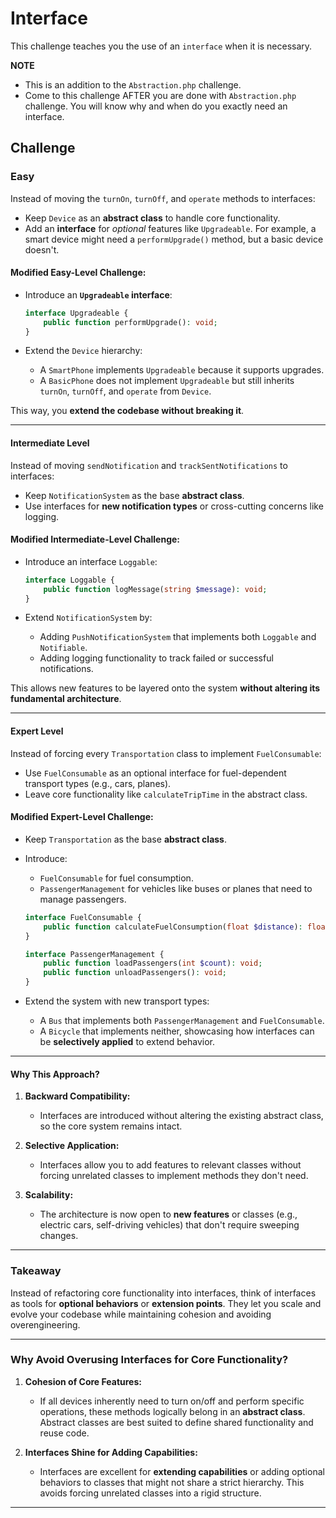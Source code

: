 # Interface

This challenge teaches you the use of an `interface` when it is necessary.

**NOTE**

- This is an addition to the `Abstraction.php` challenge.
- Come to this challenge AFTER you are done with `Abstraction.php` challenge. You will know why and when do you exactly need an interface.

## Challenge

### Easy

Instead of moving the `turnOn`, `turnOff`, and `operate` methods to interfaces:

- Keep `Device` as an **abstract class** to handle core functionality.
- Add an **interface** for _optional_ features like `Upgradeable`. For example, a smart device might need a `performUpgrade()` method, but a basic device doesn't.

#### Modified Easy-Level Challenge:

- Introduce an **`Upgradeable` interface**:

  ```php
  interface Upgradeable {
      public function performUpgrade(): void;
  }
  ```

- Extend the `Device` hierarchy:
  - A `SmartPhone` implements `Upgradeable` because it supports upgrades.
  - A `BasicPhone` does not implement `Upgradeable` but still inherits `turnOn`, `turnOff`, and `operate` from `Device`.

This way, you **extend the codebase without breaking it**.

---

#### Intermediate Level

Instead of moving `sendNotification` and `trackSentNotifications` to interfaces:

- Keep `NotificationSystem` as the base **abstract class**.
- Use interfaces for **new notification types** or cross-cutting concerns like logging.

#### Modified Intermediate-Level Challenge:

- Introduce an interface `Loggable`:

  ```php
  interface Loggable {
      public function logMessage(string $message): void;
  }
  ```

- Extend `NotificationSystem` by:
  - Adding `PushNotificationSystem` that implements both `Loggable` and `Notifiable`.
  - Adding logging functionality to track failed or successful notifications.

This allows new features to be layered onto the system **without altering its fundamental architecture**.

---

#### Expert Level

Instead of forcing every `Transportation` class to implement `FuelConsumable`:

- Use `FuelConsumable` as an optional interface for fuel-dependent transport types (e.g., cars, planes).
- Leave core functionality like `calculateTripTime` in the abstract class.

#### Modified Expert-Level Challenge:

- Keep `Transportation` as the base **abstract class**.
- Introduce:

  - `FuelConsumable` for fuel consumption.
  - `PassengerManagement` for vehicles like buses or planes that need to manage passengers.

  ```php
  interface FuelConsumable {
      public function calculateFuelConsumption(float $distance): float;
  }

  interface PassengerManagement {
      public function loadPassengers(int $count): void;
      public function unloadPassengers(): void;
  }
  ```

- Extend the system with new transport types:
  - A `Bus` that implements both `PassengerManagement` and `FuelConsumable`.
  - A `Bicycle` that implements neither, showcasing how interfaces can be **selectively applied** to extend behavior.

---

#### **Why This Approach?**

1. **Backward Compatibility:**

   - Interfaces are introduced without altering the existing abstract class, so the core system remains intact.

2. **Selective Application:**

   - Interfaces allow you to add features to relevant classes without forcing unrelated classes to implement methods they don't need.

3. **Scalability:**
   - The architecture is now open to **new features** or classes (e.g., electric cars, self-driving vehicles) that don't require sweeping changes.

---

### **Takeaway**

Instead of refactoring core functionality into interfaces, think of interfaces as tools for **optional behaviors** or **extension points**. They let you scale and evolve your codebase while maintaining cohesion and avoiding overengineering.

---

### **Why Avoid Overusing Interfaces for Core Functionality?**

1. **Cohesion of Core Features:**

   - If all devices inherently need to turn on/off and perform specific operations, these methods logically belong in an **abstract class**. Abstract classes are best suited to define shared functionality and reuse code.

2. **Interfaces Shine for Adding Capabilities:**
   - Interfaces are excellent for **extending capabilities** or adding optional behaviors to classes that might not share a strict hierarchy. This avoids forcing unrelated classes into a rigid structure.

---
